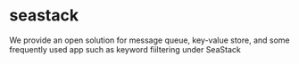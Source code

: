 seastack
========

We provide an open solution for message queue, key-value store, and some frequently used app such as keyword fiiltering under SeaStack
